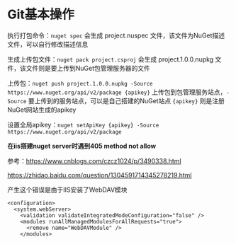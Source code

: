 # Git基本操作

执行打包命令：`nuget spec` 会生成 project.nuspec 文件，该文件为NuGet描述文件，可以自行修改描述信息

生成上传包文件：`nuget pack project.csproj` 会生成 project.1.0.0.nupkg 文件，该文件则是要上传到NuGet包管理服务器的文件

上传包：`nuget push project.1.0.0.nupkg -Source https://www.nuget.org/api/v2/package {apikey}` 上传包到包管理服务站点，`-Source` 要上传到的服务站点，可以是自己搭建的NuGet站点 `{apikey}` 则是注册NuGet网站生成的apikey

设置全局apikey：`nuget setApiKey {apikey} -Source https://www.nuget.org/api/v2/package`

**在iis搭建nuget server时遇到405 method not allow**

参考：https://www.cnblogs.com/czcz1024/p/3490338.html

https://zhidao.baidu.com/question/1304591714345278219.html

产生这个错误是由于IIS安装了WebDAV模块
```
<configuration>
  <system.webServer>
    <validation validateIntegratedModeConfiguration="false" />
    <modules runAllManagedModulesForAllRequests="true">
      <remove name="WebDAVModule" />
    </modules>
```